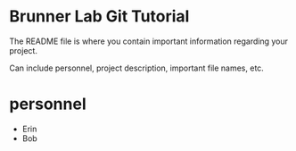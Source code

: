 # Brunner Lab Git Tutorial

The README file is where you contain important information regarding your project.

Can include personnel, project description, important file names, etc.

# personnel
- Erin
- Bob

